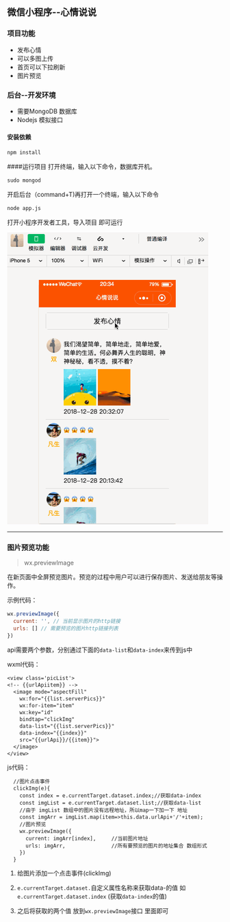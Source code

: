 ## 微信小程序--心情说说

### 项目功能
- 发布心情
- 可以多图上传
- 首页可以下拉刷新
- 图片预览

### 后台--开发环境
- 需要MongoDB 数据库
- Nodejs 模拟接口

#### 安装依赖

```cmd
npm install
```
####运行项目
打开终端，输入以下命令，数据库开机。

```cmd
sudo mongod
```
开启后台（command+T)再打开一个终端，输入以下命令

```cmd
node app.js
```
打开小程序开发者工具，导入项目 即可运行

![image](https://github.com/lijunshuang/images/blob/master/xiaochengxu.gif?raw=true)




---


### 图片预览功能
> wx.previewImage

在新页面中全屏预览图片。预览的过程中用户可以进行保存图片、发送给朋友等操作。

示例代码：

``` javascript
wx.previewImage({
  current: '', // 当前显示图片的http链接
  urls: [] // 需要预览的图片http链接列表
})
```

api需要两个参数，分别通过下面的`data-list`和`data-index`来传到js中

wxml代码：

```
<view class='picList'>
<!-- {{urlApiitem}} -->
  <image mode="aspectFill"
    wx:for="{{list.serverPics}}"
    wx:for-item="item"
    wx:key="id" 
    bindtap="clickImg"
    data-list="{{list.serverPics}}"
    data-index="{{index}}"
    src="{{urlApi}}/{{item}}">
  </image>
</view>
```

js代码：

```
  //图片点击事件
  clickImg(e){
    const index = e.currentTarget.dataset.index;//获取data-index
    const imgList = e.currentTarget.dataset.list;//获取data-list 
    //由于 imgList 数组中的图片没有远程地址，所以map一下加一下 地址
    const imgArr = imgList.map(item=>this.data.urlApi+'/'+item);
    //图片预览
    wx.previewImage({
      current: imgArr[index],     //当前图片地址
      urls: imgArr,               //所有要预览的图片的地址集合 数组形式
    })
  }
```
1. 给图片添加一个点击事件(clickImg) 

2. `e.currentTarget.dataset.`自定义属性名称来获取data-的值 如`e.currentTarget.dataset.index`  (获取`data-index`的值)

3. 之后将获取的两个值 放到`wx.previewImage`接口 里面即可










